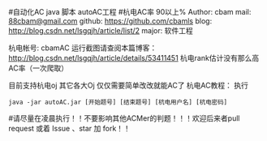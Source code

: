 #自动化AC java 脚本 autoAC工程
#杭电AC率 90以上% 
	Author: cbam
	mail: 88cbam@gmail.com
	github: https://github.com/cbamls
	blog: http://blog.csdn.net/lsgqjh/article/list/2
	major: 软件工程
	
杭电帐号: cbamAC
运行截图请查阅本篇博客： http://blog.csdn.net/lsgqjh/article/details/53411451
杭电rank估计没有那么高AC率（一次爬取）

目前支持杭电oj 其它各大Oj 仅仅需要简单改改就能AC了
杭电AC教程：
执行 

	java -jar autoAC.jar [开始题号] [结束题号] [杭电用户名] [杭电密码] 

#请尽量在凌晨执行！！不要影响其他ACMer的判题！！！欢迎后来者pull request 或着 Issue 、star 加 fork！！
